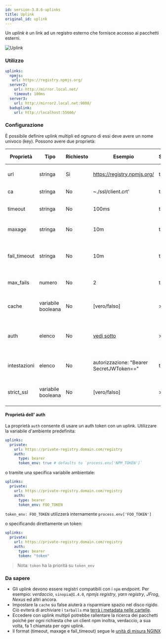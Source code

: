 ```yaml
---
id: version-3.8.6-uplinks
title: Uplink
original_id: uplink
---
```

Un *uplink* è un link ad un registro esterno che fornisce accesso ai pacchetti esterni.

![Uplink](/img/uplinks.png)

### Utilizzo

```yaml
uplinks:
  npmjs:
   url: https://registry.npmjs.org/
  server2:
    url: http://mirror.local.net/
    timeout: 100ms
  server3:
    url: http://mirror2.local.net:9000/
  baduplink:
    url: http://localhost:55666/
```

### Configurazione

È possibile definire uplink multipli ed ognuno di essi deve avere un nome univoco (key). Possono avere due proprietà:

| Proprietà    | Tipo               | Richiesto | Esempio                                  | Supporto | Descrizione                                                                                                                                     | Impostazione predefinita |
| ------------ | ------------------ | --------- | ---------------------------------------- | -------- | ----------------------------------------------------------------------------------------------------------------------------------------------- | ------------------------ |
| url          | stringa            | Sì        | https://registry.npmjs.org/              | tutti    | L'url del registro di sistema                                                                                                                   | npmjs                    |
| ca           | stringa            | No        | ~./ssl/client.crt'                       | tutti    | Certificato del percorso SSL                                                                                                                    | Non predefinito          |
| timeout      | stringa            | No        | 100ms                                    | tutti    | impostare nuovo timeout per la richiesta                                                                                                        | 30s                      |
| maxage       | stringa            | No        | 10m                                      | tutti    | limite massimo di fallimenti ad ogni richiesta                                                                                                  | 2m                       |
| fail_timeout | stringa            | No        | 10m                                      | tutti    | definire il tempo massimo dopo il quale una richiesta fallisce                                                                                  | 5m                       |
| max_fails    | numero             | No        | 2                                        | tutti    | limite massimo di fallimenti ad ogni richiesta                                                                                                  | 2                        |
| cache        | variabile booleana | No        | [vero/falso]                             | >= 2.1   | memorizzare nella cache tutti i tarball remoti in archivio                                                                                      | vero                     |
| auth         | elenco             | No        | [vedi sotto](uplinks.md#auth-property)   | >= 2.5   | assegnare l'intestazione 'Autorizzazione' [ ulteriori informazioni](http://blog.npmjs.org/post/118393368555/deploying-with-npm-private-modules) | disabilitato             |
| intestazioni | elenco             | No        | autorizzazione: "Bearer SecretJWToken==" | tutti    | elenco di intestazioni personalizzate per l'uplink                                                                                              | disabilitato             |
| strict_ssl   | variabile booleana | No        | [vero/falso]                             | >= 3.0   | Se vero, richiede che i certificati SSL siano validi.                                                                                           | vero                     |

#### Proprietà dell' auth

La proprietà `auth` consente di usare un auth token con un uplink. Utilizzare la variabile d'ambiente predefinita:

```yaml
uplinks:
  private:
    url: https://private-registry.domain.com/registry
    auth:
      type: bearer
      token_env: true # defaults to `process.env['NPM_TOKEN']`   
```

o tramite una specifica variabile ambientale:

```yaml
uplinks:
  private:
    url: https://private-registry.domain.com/registry
    auth:
      type: bearer
      token_env: FOO_TOKEN
```

`token_env: FOO_TOKEN` utilizzerà internamente `process.env['FOO_TOKEN']`

o specificando direttamente un token:

```yaml
uplinks:
  private:
    url: https://private-registry.domain.com/registry
    auth:
      type: bearer
      token: "token"
```

> Nota: `token` ha la priorità su `token_env`

### Da sapere

* Gli uplink devono essere registri compatibili con i `npm` endpoint. Per esempio: *verdaccio*, `sinopia@1.4.0`, *npmjs registry*, *yarn registry*, *JFrog*, *Nexus* ed altri ancora.
* Impostare la `cache` su false aiuterà a risparmiare spazio nel disco rigido. Ciò eviterà di archiviare i `tarballs` ma [ terrà i metadata nelle cartelle](https://github.com/verdaccio/verdaccio/issues/391).
* Eccedere con uplink multipli potrebbe rallentare la ricerca dei pacchetti poiché per ogni richiesta che un client npm inoltra, verdaccio, a sua volta, fa 1 chiamata per ogni uplink.
* Il format (timeout, maxage e fail_timeout) segue le [ unità di misura NGINX](http://nginx.org/en/docs/syntax.html)